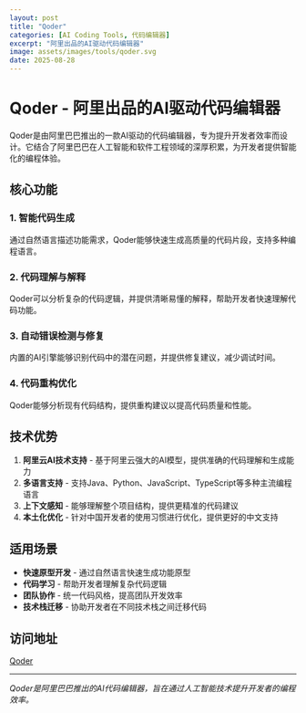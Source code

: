 ```yaml
---
layout: post
title: "Qoder"
categories: [AI Coding Tools, 代码编辑器]
excerpt: "阿里出品的AI驱动代码编辑器"
image: assets/images/tools/qoder.svg
date: 2025-08-28
---
```


# Qoder - 阿里出品的AI驱动代码编辑器

Qoder是由阿里巴巴推出的一款AI驱动的代码编辑器，专为提升开发者效率而设计。它结合了阿里巴巴在人工智能和软件工程领域的深厚积累，为开发者提供智能化的编程体验。

## 核心功能

### 1. 智能代码生成
通过自然语言描述功能需求，Qoder能够快速生成高质量的代码片段，支持多种编程语言。

### 2. 代码理解与解释
Qoder可以分析复杂的代码逻辑，并提供清晰易懂的解释，帮助开发者快速理解代码功能。

### 3. 自动错误检测与修复
内置的AI引擎能够识别代码中的潜在问题，并提供修复建议，减少调试时间。

### 4. 代码重构优化
Qoder能够分析现有代码结构，提供重构建议以提高代码质量和性能。

## 技术优势

1. **阿里云AI技术支持** - 基于阿里云强大的AI模型，提供准确的代码理解和生成能力
2. **多语言支持** - 支持Java、Python、JavaScript、TypeScript等多种主流编程语言
3. **上下文感知** - 能够理解整个项目结构，提供更精准的代码建议
4. **本土化优化** - 针对中国开发者的使用习惯进行优化，提供更好的中文支持

## 适用场景

- **快速原型开发** - 通过自然语言快速生成功能原型
- **代码学习** - 帮助开发者理解复杂代码逻辑
- **团队协作** - 统一代码风格，提高团队开发效率
- **技术栈迁移** - 协助开发者在不同技术栈之间迁移代码

## 访问地址

[Qoder](https://qoder.com/)

---
*Qoder是阿里巴巴推出的AI代码编辑器，旨在通过人工智能技术提升开发者的编程效率。*